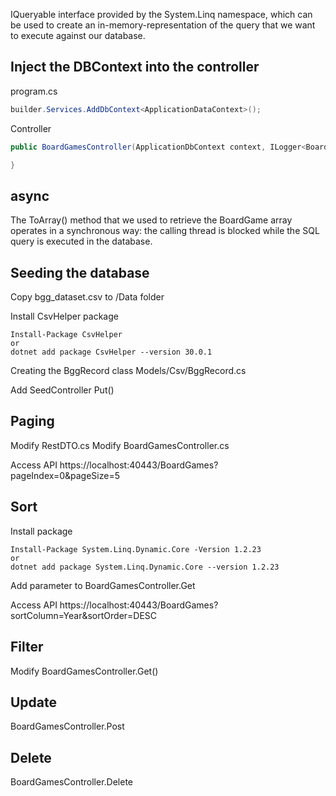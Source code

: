 

IQueryable<T> interface provided by the System.Linq namespace, which can be used to create an in-memory-representation of the query that we want to execute against our database.


## Inject the DBContext into the controller
program.cs
```cs
builder.Services.AddDbContext<ApplicationDataContext>();
```
Controller
```cs
public BoardGamesController(ApplicationDbContext context, ILogger<BoardGamesController> logger){

}
```

## async
The ToArray() method that we used to retrieve the BoardGame array operates in a synchronous way: the calling thread is blocked while the SQL query is executed in the database. 


## Seeding the database
Copy bgg_dataset.csv to /Data folder

Install CsvHelper package
```
Install-Package CsvHelper
or
dotnet add package CsvHelper --version 30.0.1
```

Creating the BggRecord class
Models/Csv/BggRecord.cs

Add SeedController
Put()


## Paging
Modify RestDTO.cs
Modify BoardGamesController.cs

Access API
https://localhost:40443/BoardGames?pageIndex=0&pageSize=5


## Sort
Install package
```
Install-Package System.Linq.Dynamic.Core -Version 1.2.23
or
dotnet add package System.Linq.Dynamic.Core --version 1.2.23
```

Add parameter to BoardGamesController.Get

Access API
https://localhost:40443/BoardGames?sortColumn=Year&sortOrder=DESC


## Filter
Modify BoardGamesController.Get()


## Update
BoardGamesController.Post


## Delete
BoardGamesController.Delete
